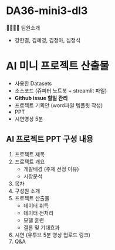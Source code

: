 # DA36-mini3-dl3

👨‍👩‍👧‍👦 팀원소개
- 강한결, 김혜영, 김정아, 심정석


# AI 미니 프로젝트 산출물
- 사용한 Datasets
- 소스코드 (쥬피터 노트북 + streamlit 파일)
- **Github issue 할일 관리**
- 프로젝트 기획안 (word파일 템플릿 작성)
- PPT
- 시연영상 5분


## AI 프로젝트 PPT 구성 내용
1. 프로젝트 제목 
2. 프로젝트 개요
    - 개발배경 (주제 선정 이유)
    - 시장분석
3. 목차
4. 구성원 소개
5. 프로젝트 산출물 
    - 데이터 취득 
    - 데이터 전처리 
    - 모델 훈련
    - 결론 및 기대효과
6. 시연 (유투브 5분 영상 업로드 링크)
7. Q&A
